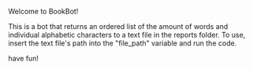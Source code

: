 Welcome to BookBot!

This is a bot that returns an ordered list of the amount of words and individual alphabetic characters to a text file in the reports folder.
To use, insert the text file's path into the "file_path" variable and run the code.

have fun!
